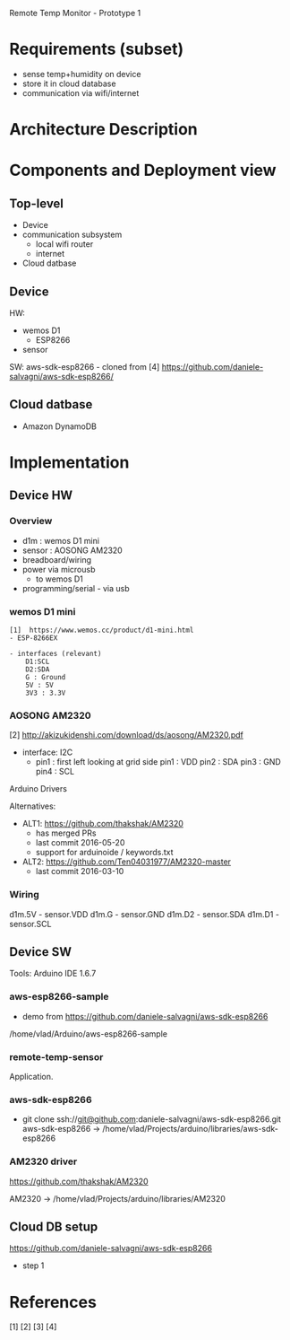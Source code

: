 
Remote Temp Monitor - Prototype 1


# Requirements (subset)
- sense temp+humidity on device
- store it in cloud database
- communication via wifi/internet


# Architecture Description


# Components and Deployment view

## Top-level
- Device
- communication subsystem
    - local wifi router
    - internet
- Cloud datbase

## Device

HW: 
- wemos D1
    - ESP8266
- sensor 

SW:
    aws-sdk-esp8266
        - cloned from [4] https://github.com/daniele-salvagni/aws-sdk-esp8266/
## Cloud datbase
- Amazon DynamoDB


# Implementation

## Device HW


### Overview

- d1m : wemos D1 mini
- sensor : AOSONG AM2320
- breadboard/wiring
- power via microusb
    - to wemos D1
- programming/serial - via usb

### wemos D1 mini
    [1]  https://www.wemos.cc/product/d1-mini.html
    - ESP-8266EX
    
    - interfaces (relevant)
        D1:SCL
        D2:SDA
        G : Ground
        5V : 5V
        3V3 : 3.3V
        
        
### AOSONG AM2320
[2] http://akizukidenshi.com/download/ds/aosong/AM2320.pdf
- interface: I2C
    - pin1 : first left looking at grid side
    pin1 : VDD
    pin2 : SDA
    pin3 : GND
    pin4 : SCL

Arduino Drivers

Alternatives:
- ALT1: https://github.com/thakshak/AM2320
    - has merged PRs
    - last commit 2016-05-20
    - support for arduinoide / keywords.txt
- ALT2: https://github.com/Ten04031977/AM2320-master
    - last commit 2016-03-10
    
### Wiring
d1m.5V - sensor.VDD
d1m.G - sensor.GND
d1m.D2 - sensor.SDA
d1m.D1 - sensor.SCL


## Device SW

Tools: Arduino IDE 1.6.7

### aws-esp8266-sample
- demo from https://github.com/daniele-salvagni/aws-sdk-esp8266

/home/vlad/Arduino/aws-esp8266-sample

###  remote-temp-sensor
Application.

### aws-sdk-esp8266
- git clone ssh://git@github.com:daniele-salvagni/aws-sdk-esp8266.git
aws-sdk-esp8266 -> /home/vlad/Projects/arduino/libraries/aws-sdk-esp8266

### AM2320 driver
https://github.com/thakshak/AM2320

AM2320 -> /home/vlad/Projects/arduino/libraries/AM2320
 
## Cloud DB setup
https://github.com/daniele-salvagni/aws-sdk-esp8266
- step 1


# References
[1]
[2] 
[3]
[4] 


